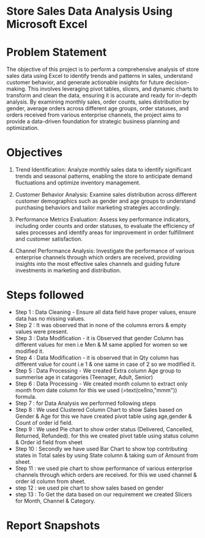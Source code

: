 # Store Sales Data Analysis Using Microsoft Excel



# Problem Statement

The objective of this project is to perform a comprehensive analysis of store sales data using Excel to identify trends and patterns in sales, understand customer behavior, and generate actionable insights for future decision-making. This involves leveraging pivot tables, slicers, and dynamic charts to transform and clean the data, ensuring it is accurate and ready for in-depth analysis. By examining monthly sales, order counts, sales distribution by gender, average orders across different age groups, order statuses, and orders received from various enterprise channels, the project aims to provide a data-driven foundation for strategic business planning and optimization.


# Objectives

1. Trend Identification: Analyze monthly sales data to identify significant trends and seasonal patterns, enabling the store to anticipate demand fluctuations and optimize inventory management.

2. Customer Behavior Analysis: Examine sales distribution across different customer demographics such as gender and age groups to understand purchasing behaviors and tailor marketing strategies accordingly.

3. Performance Metrics Evaluation: Assess key performance indicators, including order counts and order statuses, to evaluate the efficiency of sales processes and identify areas for improvement in order fulfillment and customer satisfaction.

4. Channel Performance Analysis: Investigate the performance of various enterprise channels through which orders are received, providing insights into the most effective sales channels and guiding future investments in marketing and distribution.

# Steps followed 

- Step 1 : Data Cleaning - Ensure all data field have proper values, ensure data has no missing values.
- Step 2 : It was observed that in none of the columns errors & empty values were present.
- Step 3 : Data Modification - it is Observed that gender Column has different values for men i.e Men & M same applied for women so we modified it.
- Step 4 : Data Modification - it is observed that in Qty column has different value for count i.e 1 & one same in case of 2 so we modified it.
- Step 5 : Data Processing - We created Extra column Age group to summerise age in catagories (Teenager, Adult, Senior)
- Step 6 : Data Processing - We created month column to extract only month from date column for this we used (=text(cellno,"mmm")) formula.
- Step 7 : for Data Analysis we performed following steps
- Step 8 : We used Clustered Column Chart to show Sales based on Gender & Age for this we have created pivot table using age,gender & Count of order id field.
- Step 9 : We used Pie chart to show order status (Delivered, Cancelled, Returned, Refunded). for this we created pivot table using status column &  Order id field from sheet
- Step 10 : Secondly we have used Bar Chart to show top contributing states in Total sales by using State column & taking sum of Amount from sheet.
- Step 11 : we used pie chart to show performance of various enterprise channels through which orders are received. for this we used channel & order id column from sheet.
- step 12 : we used pie chart to show sales based on gender
- step 13 : To Get the data based on our requirement we created Slicers for Month, Channel & Category.

# Report Snapshots


  
